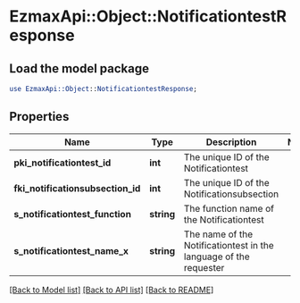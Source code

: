 # EzmaxApi::Object::NotificationtestResponse

## Load the model package
```perl
use EzmaxApi::Object::NotificationtestResponse;
```

## Properties
Name | Type | Description | Notes
------------ | ------------- | ------------- | -------------
**pki_notificationtest_id** | **int** | The unique ID of the Notificationtest | 
**fki_notificationsubsection_id** | **int** | The unique ID of the Notificationsubsection | 
**s_notificationtest_function** | **string** | The function name of the Notificationtest | 
**s_notificationtest_name_x** | **string** | The name of the Notificationtest in the language of the requester | 

[[Back to Model list]](../README.md#documentation-for-models) [[Back to API list]](../README.md#documentation-for-api-endpoints) [[Back to README]](../README.md)



